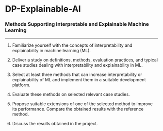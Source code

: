 # DP-Explainable-AI

### Methods Supporting Interpretable and Explainable Machine Learning

---

1. Familiarize yourself with the concepts of interpretability and explainability in machine learning (ML).

2. Deliver a study on definitions, methods, evaluation practices, and typical case studies dealing with interpretability and explainability in ML.

3. Select at least three methods that can increase interpretability or explainability of ML and implement them in a suitable development platform.

4. Evaluate these methods on selected relevant case studies.

5. Propose suitable extensions of one of the selected method to improve its performance. Compare the obtained results with the reference method.

6. Discuss the results obtained in the project.
